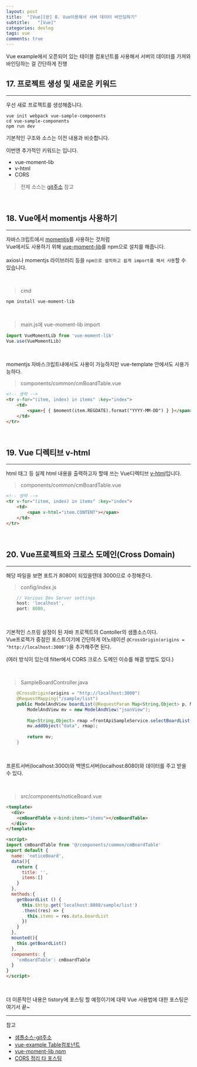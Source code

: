 ```yaml
---
layout: post
title:  "[Vue][완] 8. Vue이용해서 서버 데이터 바인딩하기"
subtitle:   "[Vue]"
categories: devlog
tags: vue
comments: true
---
```


Vue example에서 오픈되어 있는 테이블 컴포넌트를 사용해서 서버의 데이터를 가져와 바인딩하는 걸 간단하게 진행


## 17. 프로젝트 생성 및 새로운 키워드
--- 

우선 새로 프로젝트를 생성해줍니다.

```
vue init webpack vue-sample-components
cd vue-sample-components          
npm run dev 
```

기본적인 구조와 소스는 이전 내용과 비슷합니다.

이번엔 추가적인 키워드는 입니다.
- vue-moment-lib
- v-html
- CORS

> 전체 소스는 [git주소](https://github.com/linked2ev/vue-sample/tree/master/use-vue-examples) 참고

<br>


## 18. Vue에서 momentjs 사용하기
---

자바스크립트에서 [momentjs](https://momentjs.com/)를 사용하는 것처럼  
Vue에서도 사용하기 위해 [vue-moment-lib](https://vuejsexamples.com/a-simple-vue-js-2-0-momentjs-library/)를 npm으로 설치를 해줍니다.  
<br>
axios나 momentjs 라이브러리 등을 `npm으로 설치하고 쉽게 import를 해서 사용`할 수 있습니다.

<br>

> cmd

```
npm install vue-moment-lib
```

<br>

> main.js에 vue-moment-lib import

```js
import VueMomentLib from 'vue-moment-lib'
Vue.use(VueMomentLib)
```

<br>

momentjs 자바스크립트내에서도 사용이 가능하지만 vue-template 안에서도 사용가능하다.  

> components/common/cmBoardTable.vue

```html
<!-- 생략 -->
<tr v-for="(item, index) in items" :key="index">
    <td>
        <span>{ { $moment(item.REGDATE).format("YYYY-MM-DD") } }</span>
    </td>
</tr>
```

<br>  


## 19. Vue 디렉티브 v-html
---

html 태그 등 실제 html 내용을 출력하고자 할때 쓰는 Vue디렉티브 [v-html](https://kr.vuejs.org/v2/guide/syntax.html#%EC%9B%90%EC%8B%9C-HTML)입니다.

> components/common/cmBoardTable.vue

```html
<!-- 생략 -->
<tr v-for="(item, index) in items" :key="index">
    <td>
        <span v-html="item.CONTENT"></span>
    </td>
</tr>
```

<br>


## 20. Vue프로젝트와 크로스 도메인(Cross Domain)
---

해당 파일을 보면 포트가 8080이 되있을텐데 3000으로 수정해준다.

> config/index.js

```js
    // Various Dev Server settings
    host: 'localhost',
    port: 8080,
```

<br>

기본적인 스프링 설정이 된 자바 프로젝트의 Contoller의 샘플소스이다.  
Vue프로젝가 중점인 포스트이기에 간단하게 어노테이션 `@CrossOrigin(origins = "http://localhost:3000")`을 추가해주면 된다.

(여러 방식이 있는데 filter에서 CORS 크로스 도메인 이슈를 해결 방법도 있다.)

<br>

>  SampleBoardController.java

```java
    @CrossOrigin(origins = "http://localhost:3000")
    @RequestMapping("/sample/list")
    public ModelAndView boardList(@RequestParam Map<String,Object> p, ModelMap map, HttpServletRequest request) throws Exception{
        ModelAndView mv = new ModelAndView("jsonView");
        
        Map<String,Object> rmap =frontApiSampleService.selectBoardList(p);
        mv.addObject("data", rmap);
        
        return mv;
    }
```

<br>

프론트서버(localhost:3000)와 백엔드서버(localhost:8080)와 데이터를 주고 받을 수 있다.

<br>

> src/components/noticeBoard.vue

```html
<template>
  <div>
    <cmBoardTable v-bind:items="items"></cmBoardTable>
  </div>
</template>

<script>
import cmBoardTable from '@/components/common/cmBoardTable'
export default {
  name: 'noticeBoard',
  data(){
    return {
      title: '',
      items:[]
    }
  },
  methods:{
    getBoardList () {
      this.$http.get('localhost:8080/sample/list')
      .then((res) => {
        this.items = res.data.boardList
      })
    }
  },
  mounted(){
    this.getBoardList()
  },
  components: {
    'cmBoardTable': cmBoardTable
  }
}
</script>
```

<br>

더 이론적인 내용은 tistory에 포스팅 할 예정이기에 대략 Vue 사용법에 대한 포스팅은 여기서 끝~

---
참고
+ [샘플소스-git주소](https://github.com/linked2ev/vue-sample/tree/master/use-vue-examples)
+ [vue-example Table컴포넌트](https://vuejsexamples.com/form-dinamis-dengan-menggunakan-vue-js/)
+ [vue-moment-lib npm](https://vuejsexamples.com/a-simple-vue-js-2-0-momentjs-library/)
+ [CORS 정리 타 포스팅](http://ooz.co.kr/232)

